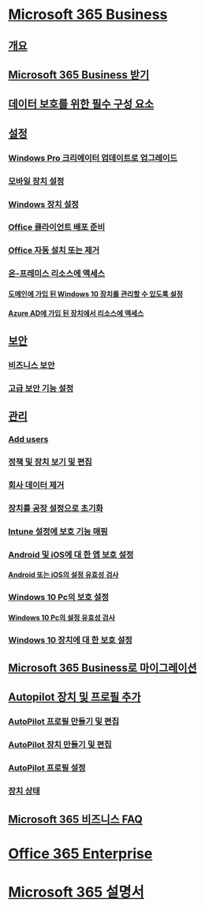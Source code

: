 # [Microsoft 365 Business](index.md)
## [개요](microsoft-365-business-overview.md)
## [Microsoft 365 Business 받기](sign-up.md)
## [데이터 보호를 위한 필수 구성 요소](pre-requisites-for-data-protection.md)
## [설정](set-up.md)
### [Windows Pro 크리에이터 업데이트로 업그레이드](upgrade-to-windows-pro-creators-update.md)
### [모바일 장치 설정](set-up-mobile-devices.md)
### [Windows 장치 설정](set-up-windows-devices.md)
### [Office 클라이언트 배포 준비](prepare-for-office-client-deployment.md)
### [Office 자동 설치 또는 제거](auto-install-or-uninstall-office.md)
### [온-프레미스 리소스에 액세스]()
#### [도메인에 가입 된 Windows 10 장치를 관리할 수 있도록 설정](manage-windows-devices.md)
#### [Azure AD에 가입 된 장치에서 리소스에 액세스](access-resources.md)
## [보안](security-features.md)
### [비즈니스 보안](/Office365/Admin/security-and-compliance/secure-your-business-data?toc=/microsoft-365/business/toc.json&bc=/microsoft-365/business/breadcrumb/toc.json)
### [고급 보안 기능 설정](set-up-advanced-security.md)
## [관리](manage.md)
### [Add users](add-users-m365b.md)
### [정책 및 장치 보기 및 편집](view-policies-and-devices.md)
### [회사 데이터 제거](remove-company-data.md)
### [장치를 공장 설정으로 초기화](reset-devices-to-factory-settings.md)
### [Intune 설정에 보호 기능 매핑](map-protection-features-to-intune-settings.md)
### [Android 및 iOS에 대 한 앱 보호 설정](app-protection-settings-for-android-and-ios.md)
#### [Android 또는 iOS의 설정 유효성 검사](validate-settings-on-android-or-ios.md)
### [Windows 10 Pc의 보호 설정](protection-settings-for-windows-10-pcs.md)
#### [Windows 10 Pc의 설정 유효성 검사](validate-settings-on-windows-10-pcs.md)
### [Windows 10 장치에 대 한 보호 설정](protection-settings-for-windows-10-devices.md)
## [Microsoft 365 Business로 마이그레이션](migrate-to-microsoft-365-business.md)
## [Autopilot 장치 및 프로필 추가](add-autopilot-devices-and-profile.md)
### [AutoPilot 프로필 만들기 및 편집](create-and-edit-autopilot-profiles.md)
### [AutoPilot 장치 만들기 및 편집](create-and-edit-autopilot-devices.md)
### [AutoPilot 프로필 설정](autopilot-profile-settings.md)
### [장치 상태](device-states.md)
## [Microsoft 365 비즈니스 FAQ](support/microsoft-365-business-faqs.md)
# [Office 365 Enterprise](https://docs.microsoft.com/office365/enterprise)
# [Microsoft 365 설명서](https://docs.microsoft.com/microsoft-365)